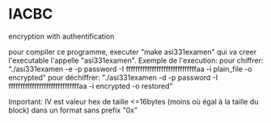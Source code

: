 # IACBC
encryption with authentification

pour compiler ce programme, executer "make asi331examen" qui va creer l'executable l'appelle "asi331examen".
Exemple de l'execution:
pour chiffrer: "./asi331examen -e -p password -I ffffffffffffffffffffffffffffffaa -i plain_file -o encrypted"
pour déchiffrer: "./asi331examen -d -p password -I ffffffffffffffffffffffffffffffaa -i encrypted -o restored"

Important: IV est valeur hex de taille <=16bytes (moins où égal à la taille du block) dans un format sans prefix "0x"
